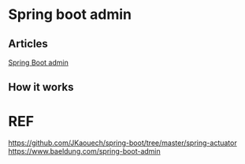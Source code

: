 # Spring boot admin

## Articles
[Spring Boot admin](https://github.com/JKaouech/spring-boot/wiki/Spring-boot-admin)


## How it works

# REF
https://github.com/JKaouech/spring-boot/tree/master/spring-actuator
https://www.baeldung.com/spring-boot-admin

